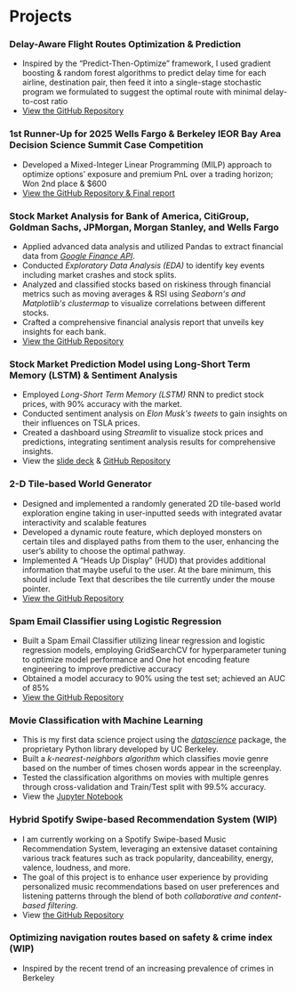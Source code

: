 # Projects

### Delay-Aware Flight Routes Optimization & Prediction
- Inspired by the “Predict-Then-Optimize” framework, I used gradient boosting & random forest algorithms to predict delay time for each airline, destination pair, then feed it into a single-stage stochastic program we formulated to suggest the optimal route with minimal delay-to-cost ratio
- [View the GitHub Repository](https://github.com/kennywong524/indeng142a-flight-route-optimization)

### 1st Runner-Up for 2025 Wells Fargo & Berkeley IEOR Bay Area Decision Science Summit Case Competition
- Developed a Mixed-Integer Linear Programming (MILP) approach to optimize options’ exposure and premium PnL over a trading horizon; Won 2nd place & $600
- [View the GitHub Repository & Final report](https://github.com/Qamil-Mirza/badss-2025-options-alpha-strategy/tree/main)

### Stock Market Analysis for Bank of America, CitiGroup, Goldman Sachs, JPMorgan, Morgan Stanley, and Wells Fargo
- Applied advanced data analysis and utilized Pandas to extract financial data from [*Google Finance API*](https://support.google.com/docs/answer/3093281?hl=en).
- Conducted *Exploratory Data Analysis (EDA)* to identify key events including market crashes and stock splits.
- Analyzed and classified stocks based on riskiness through financial metrics such as moving averages & RSI using *Seaborn's and Matplotlib's clustermap* to visualize correlations between different stocks.
- Crafted a comprehensive financial analysis report that unveils key insights for each bank.
- [View the GitHub Repository](https://github.com/kennywong524/Stock-Market-Prediction-ML-Project/blob/main/Stock%20EDA)

### Stock Market Prediction Model using Long-Short Term Memory (LSTM) & Sentiment Analysis
- Employed *Long-Short Term Memory (LSTM)* RNN to predict stock prices, with 90% accuracy with the market.
- Conducted sentiment analysis on *Elon Musk's tweets* to gain insights on their influences on TSLA prices.
- Created a dashboard using *Streamlit* to visualize stock prices and predictions, integrating sentiment analysis results for comprehensive insights.
- View the [slide deck](https://www.linkedin.com/in/pattaraphon-kenny/details/projects/950663997/multiple-media-viewer/?profileId=ACoAACRak44BPoSRL-hgunchqiR3_OhqQF8Grmg&treasuryMediaId=1713824399322) & [GitHub Repository](https://github.com/kennywong524/Stock-Market-Prediction-ML-Project)

### 2-D Tile-based World Generator
- Designed and implemented a randomly generated 2D tile-based world exploration engine taking in user-inputted seeds with integrated avatar interactivity and scalable features
- Developed a dynamic route feature, which deployed monsters on certain tiles and displayed paths from them to the user, enhancing the user’s ability to choose the optimal pathway.
- Implemented A “Heads Up Display” (HUD) that provides additional information that maybe useful to the user. At the bare minimum, this should include Text that describes the tile currently under the mouse pointer.
- [View the GitHub Repository](https://github.com/kennywong524/2dworldgenerator)

### Spam Email Classifier using Logistic Regression
- Built a Spam Email Classifier utilizing linear regression and logistic regression models, employing GridSearchCV for hyperparameter tuning to optimize model performance and One hot encoding feature engineering to improve predictive accuracy
- Obtained a model accuracy to 90% using the test set; achieved an AUC of 85%
- [View the GitHub Repository](https://github.com/kennywong524/spamclassifier)

### Movie Classification with Machine Learning
- This is my first data science project using the [*datascience*](https://www.data8.org/datascience/) package, the proprietary Python library developed by UC Berkeley.
- Built a *k-nearest-neighbors algorithm* which classifies movie genre based on the number of times chosen words appear in the screenplay.
- Tested the classification algorithms on movies with multiple genres through cross-validation and Train/Test split with 99.5% accuracy.
- View the [Jupyter Notebook](https://data8.datahub.berkeley.edu/hub/login?next=%2Fhub%2Fuser-redirect%2Fgit-pull%3Frepo%3Dhttps%253A%252F%252Fgithub.com%252Fdata-8%252Fmaterials-fa23%26urlpath%3Dtree%252Fmaterials-fa23%252Fproject%252Fproject3%252Fproject3.ipynb)
  
### Hybrid Spotify Swipe-based Recommendation System (WIP)
- I am currently working on a Spotify Swipe-based Music Recommendation System, leveraging an extensive dataset containing various track features such as track popularity, danceability, energy, valence, loudness, and more.
- The goal of this project is to enhance user experience by providing personalized music recommendations based on user preferences and listening patterns through the blend of both *collaborative and content-based filtering*.
- View [the GitHub Repository](https://github.com/kennywong524/spotify-swipe-based-recommendation-system)

### Optimizing navigation routes based on safety & crime index (WIP)
- Inspired by the recent trend of an increasing prevalence of crimes in Berkeley

